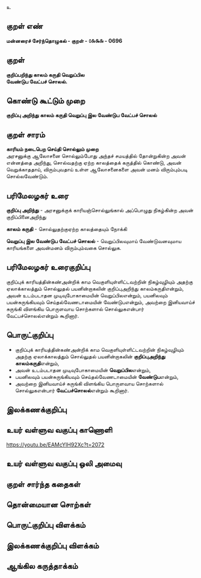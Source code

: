 உ

## குறள் எண் 

**மன்னரைச் சேர்ந்தொழுகல் - குறள் - ௦௬௯௬ - 0696**  

## குறள் 

**குறிப்பறிந்து காலம் கருதி வெறுப்பில  
வேண்டுப வேட்பச் சொலல்.**  

## கொண்டு கூட்டும் முறை

**குறிப்பு அறிந்து காலம் கருதி வெறுப்பு இல வேண்டுப வேட்பச் சொலல்** 

## குறள் சாரம் 

**காரியம் நடைபெற செய்தி சொல்லும் முறை**  
அரசனுக்கு ஆலோசனை சொல்லும்போது அந்தச் சமயத்தில் தோன்றுகின்ற அவன் என்னத்தை அறிந்து, சொல்வதற்கு ஏற்ற காலத்தைக் கருத்தில் கொண்டு, அவன் வெறுக்காததாய், விரும்புவதாய் உள்ள ஆலோசனைகளை அவன் மனம் விரும்பும்படி சொல்லவேண்டும்.  

## பரிமேலழகர் உரை

**குறிப்பு அறிந்து** - அரசனுக்குக் காரியஞ்சொல்லுங்கால் அப்பொழுது நிகழ்கின்ற அவன் குறிப்பினைஅறிந்து  

**காலம் கருதி** - சொல்லுதற்குஏற்ற காலத்தையும் நோக்கி  

**வெறுப்பு இல வேண்டுப வேட்பச் சொலல்** - வெறுப்பிலவுமாய் வேண்டுவனவுமாய காரியங்களை அவன்மனம் விரும்பும்வகை சொல்லுக.  

## பரிமேலழகர் உரைகுறிப்பு   

குறிப்புக் காரியத்தின்கண்அன்றிக் காம வெகுளியுள்ளிட்டவற்றின் நிகழ்வுழியும் அதற்கு ஏலாக்காலத்தும் சொல்லுதல் பயனின்றாகலின் குறிப்புஅறிந்து காலம்கருதிஎன்றும், அவன் உடம்படாதன முடிவுபோகாமையின் வெறுப்பிலஎன்றும், பயனிலவும் பயன்சுருங்கியவும் செய்தல்வேணடாமையின் வேண்டுபஎன்றும், அவற்றை இனியவாய்ச் சுருங்கி விளங்கிய பொருளவாய சொற்களால் சொல்லுகஎன்பார் வேட்பச்சொலல்என்றும் கூறினார்.   

## பொருட்குறிப்பு 

* குறிப்புக் காரியத்தின்கண்அன்றிக் காம வெகுளியுள்ளிட்டவற்றின் நிகழ்வுழியும் அதற்கு ஏலாக்காலத்தும் சொல்லுதல் பயனின்றாகலின் **குறிப்புஅறிந்து காலம்கருதி**என்றும்,   
* அவன் உடம்படாதன முடிவுபோகாமையின் **வெறுப்பில**என்றும்,   
* பயனிலவும் பயன்சுருங்கியவும் செய்தல்வேணடாமையின் **வேண்டுப**என்றும்,  
* அவற்றை இனியவாய்ச் சுருங்கி விளங்கிய பொருளவாய சொற்களால் சொல்லுகஎன்பார் **வேட்பச்சொலல்**என்றும் கூறினார்.     

## இலக்கணக்குறிப்பு  


## உயர் வள்ளுவ வகுப்பு காணொளி

https://youtu.be/EAMcYIH92Xc?t=2072 

## உயர் வள்ளுவ வகுப்பு ஒலி அமைவு 

 
## குறள் சார்ந்த கதைகள் 


## தொன்மையான சொற்கள்


## பொருட்குறிப்பு விளக்கம்


## இலக்கணக்குறிப்பு விளக்கம்


## ஆங்கில கருத்தாக்கம் 



